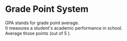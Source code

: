 # Grade Point System
GPA stands for grade point average.<br>
It measures a student's academic performance in school.<br>
Average those points (out of 5 ).

